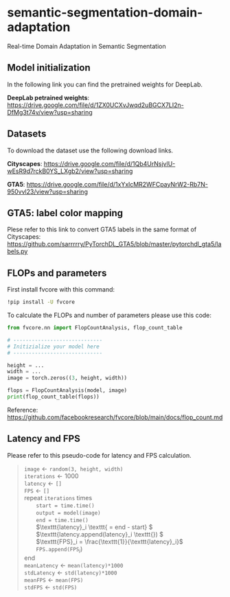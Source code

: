 # semantic-segmentation-domain-adaptation
Real-time Domain Adaptation in Semantic Segmentation



## Model initialization

In the following link you can find the pretrained weights for DeepLab.

**DeepLab petrained weights**: https://drive.google.com/file/d/1ZX0UCXvJwqd2uBGCX7LI2n-DfMg3t74v/view?usp=sharing


## Datasets

To download the dataset use the following download links.

**Cityscapes**: https://drive.google.com/file/d/1Qb4UrNsjvlU-wEsR9d7rckB0YS_LXgb2/view?usp=sharing

**GTA5**: https://drive.google.com/file/d/1xYxlcMR2WFCpayNrW2-Rb7N-950vvl23/view?usp=sharing

## GTA5: label color mapping

Plese refer to this link to convert GTA5 labels in the same format of Cityscapes: https://github.com/sarrrrry/PyTorchDL_GTA5/blob/master/pytorchdl_gta5/labels.py

## FLOPs and parameters

First install fvcore with this command:
```bash
!pip install -U fvcore
```

To calculate the FLOPs and number of parameters please use this code:
```python
from fvcore.nn import FlopCountAnalysis, flop_count_table

# -----------------------------
# Initizialize your model here
# -----------------------------

height = ...
width = ...
image = torch.zeros((3, height, width))

flops = FlopCountAnalysis(model, image)
print(flop_count_table(flops))
```
Reference: https://github.com/facebookresearch/fvcore/blob/main/docs/flop_count.md

## Latency and FPS

Please refer to this pseudo-code for latency and FPS calculation.

> $\texttt{image} \gets \texttt{random(3, height, width)}$\
$\texttt{iterations} \gets 1000$\
$\texttt{latency} \gets \texttt{[]}$\
$\texttt{FPS} \gets \texttt{[]}$ \
repeat $\texttt{iterations}$ times \
    &nbsp;&nbsp;&nbsp;&nbsp;&nbsp;&nbsp; $\texttt{start = time.time()}$\
    &nbsp;&nbsp;&nbsp;&nbsp;&nbsp;&nbsp; $\texttt{output = model(image)}$\
    &nbsp;&nbsp;&nbsp;&nbsp;&nbsp;&nbsp; $\texttt{end = time.time()}$\
    &nbsp;&nbsp;&nbsp;&nbsp;&nbsp;&nbsp; $\texttt{latency}_i \texttt{ = end - start} $\
    &nbsp;&nbsp;&nbsp;&nbsp;&nbsp;&nbsp; $\texttt{latency.append(latency}_i \texttt{}) $\
    &nbsp;&nbsp;&nbsp;&nbsp;&nbsp;&nbsp; $\texttt{FPS}_i = \frac{\texttt{1}}{\texttt{latency}_i}$\
    &nbsp;&nbsp;&nbsp;&nbsp;&nbsp;&nbsp; $\texttt{FPS.append(FPS}_i \texttt{})$    
end      
> $\texttt{meanLatency}  \gets \texttt{mean(latency)*1000}$\
$\texttt{stdLatency} \gets \texttt{std(latency)*1000}$\
$\texttt{meanFPS} \gets \texttt{mean(FPS)}$\
$\texttt{stdFPS} \gets \texttt{std(FPS)}$
